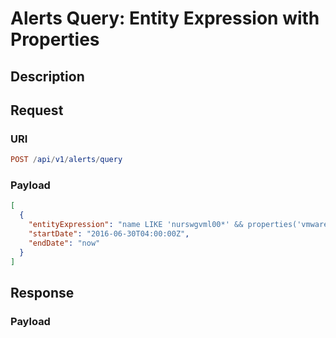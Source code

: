 # Alerts Query: Entity Expression with Properties

## Description

## Request

### URI

```elm
POST /api/v1/alerts/query
```

### Payload

```json
[
  {
    "entityExpression": "name LIKE 'nurswgvml00*' && properties('vmware.vm').power_state = 'On'",
    "startDate": "2016-06-30T04:00:00Z",
    "endDate": "now"
  }
]
```

## Response

### Payload